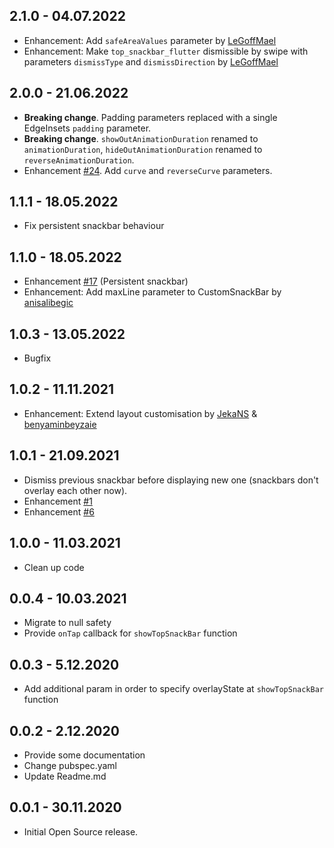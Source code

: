 ## 2.1.0 - 04.07.2022
* Enhancement: Add `safeAreaValues` parameter by [LeGoffMael](https://github.com/LeGoffMael)
* Enhancement: Make `top_snackbar_flutter` dismissible by swipe with parameters `dismissType` and `dismissDirection` by [LeGoffMael](https://github.com/LeGoffMael)

## 2.0.0 - 21.06.2022
* **Breaking change**. Padding parameters replaced with a single EdgeInsets `padding` parameter.
* **Breaking change**. `showOutAnimationDuration` renamed to `animationDuration`, `hideOutAnimationDuration` renamed to `reverseAnimationDuration`.
* Enhancement [#24](https://github.com/vizhan-lanars/top-snackbar-flutter/issues/24). Add `curve` and `reverseCurve` parameters.

## 1.1.1 - 18.05.2022
* Fix persistent snackbar behaviour

## 1.1.0 - 18.05.2022
* Enhancement [#17](https://github.com/LanarsInc/top-snackbar-flutter/issues/17)
  (Persistent snackbar)
* Enhancement: Add maxLine parameter to CustomSnackBar by [anisalibegic](https://github.com/anisalibegic)

## 1.0.3 - 13.05.2022
* Bugfix

## 1.0.2 - 11.11.2021
* Enhancement: Extend layout customisation by [JekaNS](https://github.com/JekaNS) & [benyaminbeyzaie](https://github.com/benyaminbeyzaie)

## 1.0.1 - 21.09.2021
* Dismiss previous snackbar before displaying new one (snackbars don't overlay 
  each other now).
* Enhancement [#1](https://github.com/LanarsInc/top-snackbar-flutter/issues/1)
* Enhancement [#6](https://github.com/LanarsInc/top-snackbar-flutter/issues/6)

## 1.0.0 - 11.03.2021

* Clean up code

## 0.0.4 - 10.03.2021

* Migrate to null safety
* Provide `onTap` callback for `showTopSnackBar` function

## 0.0.3 - 5.12.2020

* Add additional param in order to specify overlayState at `showTopSnackBar` 
  function

## 0.0.2 - 2.12.2020

* Provide some documentation
* Change pubspec.yaml
* Update Readme.md

## 0.0.1 - 30.11.2020

* Initial Open Source release.